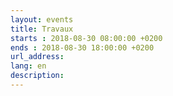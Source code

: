 ```yaml
---
layout: events
title: Travaux
starts : 2018-08-30 08:00:00 +0200
ends : 2018-08-30 18:00:00 +0200
url_address:
lang: en
description:
---
```


